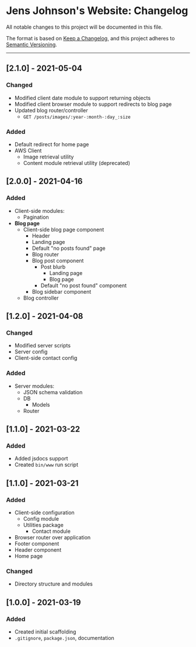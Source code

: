# Jens Johnson's Website: Changelog
All notable changes to this project will be documented in this file.

The format is based on [Keep a Changelog](https://keepachangelog.com/en/1.0.0/),
and this project adheres to [Semantic Versioning](https://semver.org/spec/v2.0.0.html).

---

## [2.1.0] - 2021-05-04
### Changed
- Modified client date module to support returning objects
- Modified client browser module to support redirects to blog page
- Updated blog router/controller
   - `GET /posts/images/:year-:month-:day_:size`
### Added
- Default redirect for home page
- AWS Client
   - Image retrieval utility
   - Content module retrieval utility (deprecated)


## [2.0.0] - 2021-04-16
### Added
- Client-side modules:
   - Pagination
- **Blog page**
   - Client-side blog page component
      - Header
      - Landing page
      - Default "no posts found" page
      - Blog router
      - Blog post component
         - Post blurb
            - Landing page
            - Blog page
         - Default "no post found" component
      - Blog sidebar component
   - Blog controller

## [1.2.0] - 2021-04-08
### Changed
- Modified server scripts
- Server config
- Client-side contact config
### Added
- Server modules:
   - JSON schema validation
   - DB
      - Models
   - Router

## [1.1.0] - 2021-03-22
### Added
- Added jsdocs support
- Created `bin/www` run script

## [1.1.0] - 2021-03-21
### Added
- Client-side configuration
   - Config module
   - Utilities package
      - Contact module
- Browser router over application
- Footer component
- Header component
- Home page

### Changed
- Directory structure and modules

## [1.0.0] - 2021-03-19
### Added
- Created initial scaffolding
- `.gitignore`, `package.json`, documentation
